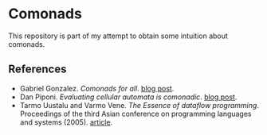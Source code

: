 # Comonads

This repository is part of my attempt to obtain some intuition about comonads.

## References

* Gabriel Gonzalez. _Comonads for all_. [blog
  post](http://www.haskellforall.com/2013/02/you-could-have-invented-comonads.html).
* Dan Piponi. _Evaluating cellular automata is comonadic_. [blog
  post](http://blog.sigfpe.com/2006/12/evaluating-cellular-automata-is.html).
* Tarmo Uustalu and Varmo Vene. _The Essence of dataflow programming_.
  Proceedings of the third Asian conference on programming languages and
  systems (2005). [article](https://pdfs.semanticscholar.org/ad77/ebcb739925559b48adc441d86ea45e7b9900.pdf).

